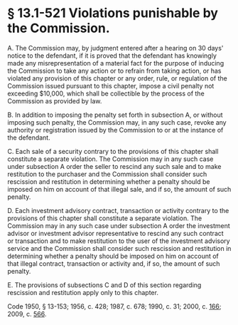 # § 13.1-521 Violations punishable by the Commission.

<p>A. The Commission may, by judgment entered after a hearing on 30 days' notice to the defendant, if it is proved that the defendant has knowingly made any misrepresentation of a material fact for the purpose of inducing the Commission to take any action or to refrain from taking action, or has violated any provision of this chapter or any order, rule, or regulation of the Commission issued pursuant to this chapter, impose a civil penalty not exceeding $10,000, which shall be collectible by the process of the Commission as provided by law.</p><p>B. In addition to imposing the penalty set forth in subsection A, or without imposing such penalty, the Commission may, in any such case, revoke any authority or registration issued by the Commission to or at the instance of the defendant.</p><p>C. Each sale of a security contrary to the provisions of this chapter shall constitute a separate violation. The Commission may in any such case under subsection A order the seller to rescind any such sale and to make restitution to the purchaser and the Commission shall consider such rescission and restitution in determining whether a penalty should be imposed on him on account of that illegal sale, and if so, the amount of such penalty.</p><p>D. Each investment advisory contract, transaction or activity contrary to the provisions of this chapter shall constitute a separate violation. The Commission may in any such case under subsection A order the investment advisor or investment advisor representative to rescind any such contract or transaction and to make restitution to the user of the investment advisory service and the Commission shall consider such rescission and restitution in determining whether a penalty should be imposed on him on account of that illegal contract, transaction or activity and, if so, the amount of such penalty.</p><p>E. The provisions of subsections C and D of this section regarding rescission and restitution apply only to this chapter.</p><p>Code 1950, § 13-153; 1956, c. 428; 1987, c. 678; 1990, c. 31; 2000, c. <a href='http://lis.virginia.gov/cgi-bin/legp604.exe?001+ful+CHAP0166'>166</a>; 2009, c. <a href='http://lis.virginia.gov/cgi-bin/legp604.exe?091+ful+CHAP0566'>566</a>.</p>